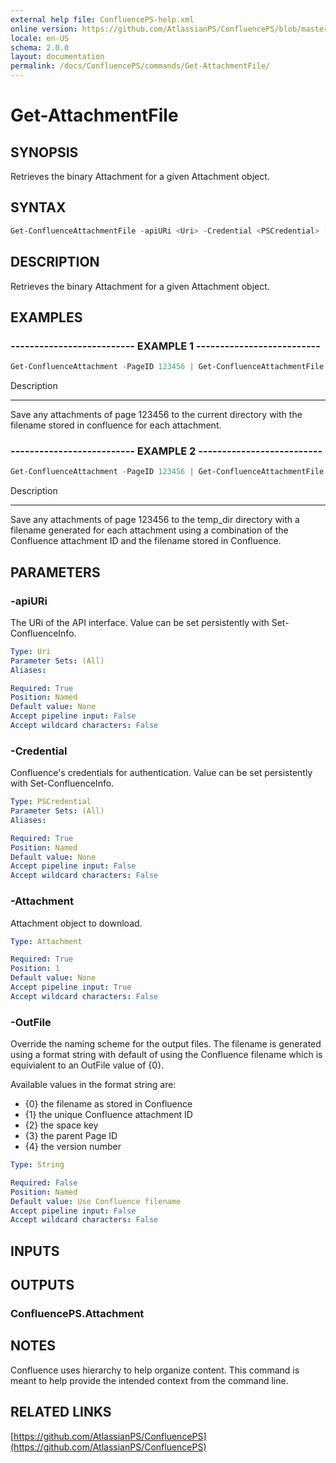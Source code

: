 ```yaml
---
external help file: ConfluencePS-help.xml
online version: https://github.com/AtlassianPS/ConfluencePS/blob/master/docs/commands/Get-AttachmentFile.md
locale: en-US
schema: 2.0.0
layout: documentation
permalink: /docs/ConfluencePS/commands/Get-AttachmentFile/
---
```


# Get-AttachmentFile

## SYNOPSIS
Retrieves the binary Attachment for a given Attachment object.

## SYNTAX

```powershell
Get-ConfluenceAttachmentFile -apiURi <Uri> -Credential <PSCredential> [-Attachment] <Attachment> [-OutFile <string>]
```

## DESCRIPTION
Retrieves the binary Attachment for a given Attachment object.

## EXAMPLES

### -------------------------- EXAMPLE 1 --------------------------
```powershell
Get-ConfluenceAttachment -PageID 123456 | Get-ConfluenceAttachmentFile
```

Description

-----------

Save any attachments of page 123456 to the current directory with the filename stored in confluence for each attachment.

### -------------------------- EXAMPLE 2 --------------------------
```powershell
Get-ConfluenceAttachment -PageID 123456 | Get-ConfluenceAttachmentFile -OutFile "c:\temp_dir\{1}_{0}"
```

Description

-----------

Save any attachments of page 123456 to the temp_dir directory with a filename generated for each attachment 
using a combination of the Confluence attachment ID and the filename stored in Confluence.

## PARAMETERS

### -apiURi
The URi of the API interface.
Value can be set persistently with Set-ConfluenceInfo.

```yaml
Type: Uri
Parameter Sets: (All)
Aliases:

Required: True
Position: Named
Default value: None
Accept pipeline input: False
Accept wildcard characters: False
```

### -Credential
Confluence's credentials for authentication.
Value can be set persistently with Set-ConfluenceInfo.

```yaml
Type: PSCredential
Parameter Sets: (All)
Aliases:

Required: True
Position: Named
Default value: None
Accept pipeline input: False
Accept wildcard characters: False
```

### -Attachment
Attachment object to download.

```yaml
Type: Attachment

Required: True
Position: 1
Default value: None
Accept pipeline input: True
Accept wildcard characters: False
```

### -OutFile
Override the naming scheme for the output files. The filename is generated using a format string with default of using 
the Confluence filename which is equivialent to an OutFile value of {0}.


Available values in the format string are:
  -  {0} the filename as stored in Confluence
  -  {1} the unique Confluence attachment ID 
  -  {2} the space key
  -  {3} the parent Page ID
  -  {4} the version number

```yaml
Type: String

Required: False
Position: Named
Default value: Use Confluence filename
Accept pipeline input: False
Accept wildcard characters: False
```

## INPUTS

## OUTPUTS

### ConfluencePS.Attachment

## NOTES
Confluence uses hierarchy to help organize content.
This command is meant to help provide the intended context from the command line.

## RELATED LINKS

[https://github.com/AtlassianPS/ConfluencePS](https://github.com/AtlassianPS/ConfluencePS)
